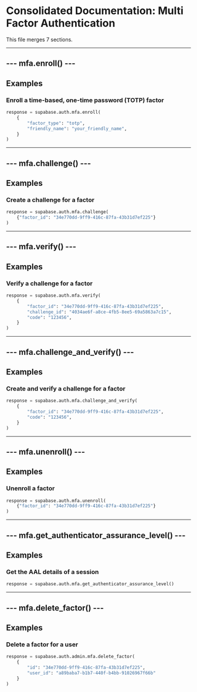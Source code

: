 # Consolidated Documentation: Multi Factor Authentication

This file merges 7 sections.

---

## --- mfa.enroll() ---

## Examples

### Enroll a time-based, one-time password (TOTP) factor

```python
response = supabase.auth.mfa.enroll(
    {
        "factor_type": "totp",
        "friendly_name": "your_friendly_name",
    }
)
```
---

## --- mfa.challenge() ---

## Examples

### Create a challenge for a factor

```python
response = supabase.auth.mfa.challenge(
    {"factor_id": "34e770dd-9ff9-416c-87fa-43b31d7ef225"}
)
```
---

## --- mfa.verify() ---

## Examples

### Verify a challenge for a factor

```python
response = supabase.auth.mfa.verify(
    {
        "factor_id": "34e770dd-9ff9-416c-87fa-43b31d7ef225",
        "challenge_id": "4034ae6f-a8ce-4fb5-8ee5-69a5863a7c15",
        "code": "123456",
    }
)
```
---

## --- mfa.challenge_and_verify() ---

## Examples

### Create and verify a challenge for a factor

```python
response = supabase.auth.mfa.challenge_and_verify(
    {
        "factor_id": "34e770dd-9ff9-416c-87fa-43b31d7ef225",
        "code": "123456",
    }
)
```
---

## --- mfa.unenroll() ---

## Examples

### Unenroll a factor

```python
response = supabase.auth.mfa.unenroll(
    {"factor_id": "34e770dd-9ff9-416c-87fa-43b31d7ef225"}
)
```
---

## --- mfa.get_authenticator_assurance_level() ---

## Examples

### Get the AAL details of a session

```python
response = supabase.auth.mfa.get_authenticator_assurance_level()
```
---

## --- mfa.delete_factor() ---

## Examples

### Delete a factor for a user

```python
response = supabase.auth.admin.mfa.delete_factor(
    {
        "id": "34e770dd-9ff9-416c-87fa-43b31d7ef225",
        "user_id": "a89baba7-b1b7-440f-b4bb-91026967f66b"
    }
)
```